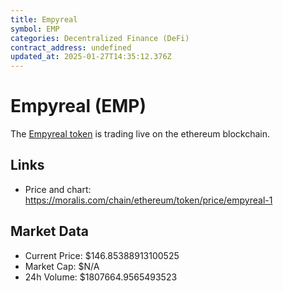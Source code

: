 ```yaml
---
title: Empyreal
symbol: EMP
categories: Decentralized Finance (DeFi)
contract_address: undefined
updated_at: 2025-01-27T14:35:12.376Z
---
```


# Empyreal (EMP)
The [Empyreal token](https://moralis.com/chain/ethereum/token/price/empyreal-1) is trading live on the ethereum blockchain.

## Links
- Price and chart: https://moralis.com/chain/ethereum/token/price/empyreal-1

## Market Data
- Current Price: $146.85388913100525
- Market Cap: $N/A
- 24h Volume: $1807664.9565493523
